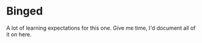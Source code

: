 # Binged

A lot of learning expectations for this one. Give me time, I'd document all of it on here.